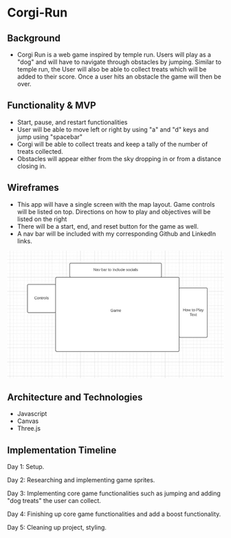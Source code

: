# Corgi-Run

## Background
* Corgi Run is a web game inspired by temple run. Users will play as a "dog" and will have to navigate through obstacles by jumping.
Similar to temple run, the User will also be able to collect treats which will be added to their score. Once a user hits an obstacle the 
game will then be over.

## Functionality & MVP

* Start, pause, and restart functionalities
* User will be able to move left or right by using "a" and "d" keys and jump using "spacebar"
* Corgi will be able to collect treats and keep a tally of the number of treats collected.
* Obstacles will appear either from the sky dropping in or from a distance closing in.


## Wireframes

* This app will have a single screen with the map layout. Game controls will be listed on top. Directions on how to play and 
objectives will be listed on the right
* There will be a start, end, and reset button for the game as well.
* A nav bar will be included with my corresponding Github and LinkedIn links.

![wireframe](/src/assets/wireframe.jpeg)

## Architecture and Technologies 

* Javascript 
* Canvas
* Three.js

## Implementation Timeline

Day 1: Setup.

Day 2: Researching and implementing game sprites.

Day 3: Implementing core game functionalities such as jumping and adding "dog treats" the user can collect.

Day 4: Finishing up core game functionalities and add a boost functionality.

Day 5: Cleaning up project, styling.

